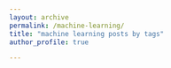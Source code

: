 ```yaml
---
layout: archive
permalink: /machine-learning/
title: "machine learning posts by tags"
author_profile: true

---
```

